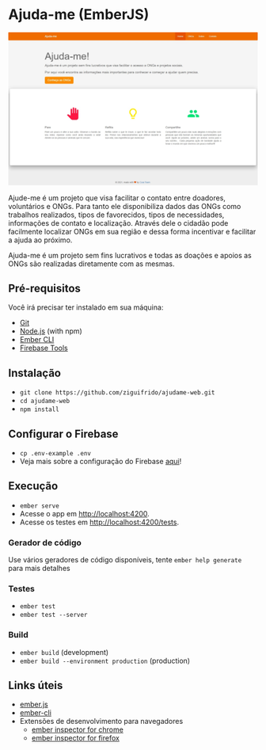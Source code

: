 # Ajuda-me (EmberJS)

![screenshot](screenshot.jpeg)

Ajude-me é um projeto que visa facilitar o contato entre doadores, voluntários e ONGs. Para tanto ele disponibiliza dados das ONGs como trabalhos realizados, tipos de favorecidos, tipos de necessidades, informações de contato e localização. Através dele o cidadão pode facilmente localizar ONGs em sua região e dessa forma incentivar e facilitar a ajuda ao próximo.

Ajuda-me é um projeto sem fins lucrativos e todas as doações e apoios as ONGs são realizadas diretamente com as mesmas.

## Pré-requisitos

Você irá precisar ter instalado em sua máquina:

* [Git](https://git-scm.com/)
* [Node.js](https://nodejs.org/) (with npm)
* [Ember CLI](https://ember-cli.com/)
* [Firebase Tools](https://firebaseopensource.com/projects/firebase/firebase-tools/)

## Instalação

* `git clone https://github.com/ziguifrido/ajudame-web.git`
* `cd ajudame-web`
* `npm install`

## Configurar o Firebase

* `cp .env-example .env`
*  Veja mais sobre a configuração do Firebase [aqui](https://firebase.google.com/docs/web/setup#config-object)!

## Execução

* `ember serve`
* Acesse o app em [http://localhost:4200](http://localhost:4200).
* Acesse os testes em [http://localhost:4200/tests](http://localhost:4200/tests).

### Gerador de código

Use vários geradores de código disponíveis, tente `ember help generate` para mais detalhes

### Testes

* `ember test`
* `ember test --server`

### Build

* `ember build` (development)
* `ember build --environment production` (production)

## Links úteis 

* [ember.js](https://emberjs.com/)
* [ember-cli](https://ember-cli.com/)
* Extensões de desenvolvimento para navegadores
  * [ember inspector for chrome](https://chrome.google.com/webstore/detail/ember-inspector/bmdblncegkenkacieihfhpjfppoconhi)
  * [ember inspector for firefox](https://addons.mozilla.org/en-US/firefox/addon/ember-inspector/)
